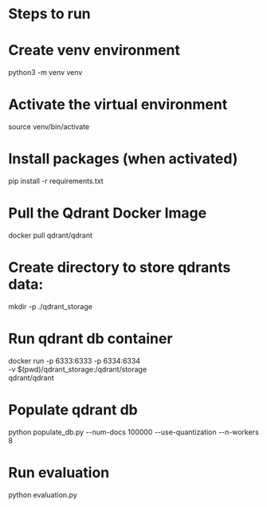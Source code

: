 # Steps to run

# Create venv environment
python3 -m venv venv

# Activate the virtual environment
source venv/bin/activate

# Install packages (when activated)
pip install -r requirements.txt

# Pull the Qdrant Docker Image
docker pull qdrant/qdrant

# Create directory to store qdrants data:
mkdir -p ./qdrant_storage

# Run qdrant db container
docker run -p 6333:6333 -p 6334:6334 \
    -v $(pwd)/qdrant_storage:/qdrant/storage \
    qdrant/qdrant

# Populate qdrant db
python populate_db.py --num-docs 100000 --use-quantization --n-workers 8

# Run evaluation
python evaluation.py